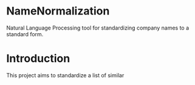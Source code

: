 # NameNormalization
Natural Language Processing tool for standardizing company names to a standard form.

# Introduction
This project aims to standardize a list of similar